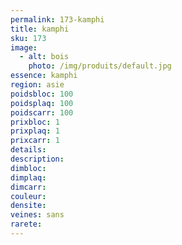 ```yaml
---
permalink: 173-kamphi
title: kamphi
sku: 173
image: 
  - alt: bois
    photo: /img/produits/default.jpg
essence: kamphi
region: asie
poidsbloc: 100
poidsplaq: 100
poidscarr: 100
prixbloc: 1
prixplaq: 1
prixcarr: 1
details: 
description: 
dimbloc: 
dimplaq: 
dimcarr: 
couleur: 
densite: 
veines: sans
rarete: 
---
```

